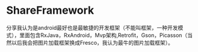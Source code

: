 # ShareFramework
分享我认为是android最好也是最敏捷的开发框架（不能叫框架，一种开发模式），里面包含RxJava，RxAndroid，Mvp架构,Retrofit，Gson，Picasson（当然以后我会把图片加载框架换成Fresco，我认为最牛的图片加载框架）。
